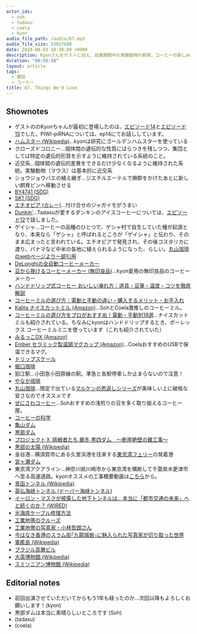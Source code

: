 ```yaml
---
actor_ids:
  - soh
  - tadasu
  - coela
  - kyon
audio_file_path: /audio/67.mp3
audio_file_size: 53927600
date: 2020-08-03 10:30:00 +0900
description: Kyonさんをゲストに迎え、自粛期間中の実験動物の飼育、コーヒーの楽しみ方、ツーリングや海底トンネル工事の魅力などについて好き勝手に話しました。
duration: "00:56:10"
layout: article
tags:
  - 雑談
  - コーヒー
title: 67. Things We'd Love
---
```


## Shownotes
- ゲストののKyonちゃんが最初に登場したのは、[エピソード14](https://researchat.fm/episode/14)と[エピソード15](https://researchat.fm/episode/15)でした。PIWI-piRNAについては、ep14にてお話ししています。
- [ハムスター (Wikipedia)](https://ja.wikipedia.org/wiki/%E3%83%8F%E3%83%A0%E3%82%B9%E3%82%BF%E3%83%BC)...kyonは研究にゴールデンハムスターを使っている
- クローズドコロニー...個体間の遺伝的な性質にばらつきを残しつつ、集団としては特定の遺伝的形質を示すように維持されている系統のこと。
- 近交系...個体間の遺伝的差異をできるだけ少なくなるように維持された系統。実験動物（マウス）は基本的に近交系
- ショウジョウバエの植え継ぎ...ジエチルエーテルで麻酔をかけたあとに新しい飼育ビンへ移動させる
- [BY4741 (SDG)](https://www.yeastgenome.org/strain/by4741)
- [SK1 (SDG)](https://www.yeastgenome.org/strain/S000204513)
- [エチオピア (カレー)](https://tabelog.com/tokyo/A1310/A131003/13000638/)...付け合せのジャガイモがうまい
- [Dunkin'](https://www.dunkindonuts.com/en)...Tadasuが愛するダンキンのアイスコーヒーについては、[エピソード12](https://researchat.fm/episode/12)で話しました。
- ゲイシャ...コーヒーの品種のひとつで、ゲシャ村で自生していた種が起源となり、本来なら「ゲシャ」と呼ばれるところが「ゲイシャ」と伝わり、そのまま広まったと言われている。エチオピアで発見され、その後コスタリカに渡り、パナマなど中米の各地に植えられるようになった、らしい。[丸山珈琲のwebページより一部引用](https://www.gnavi.co.jp/dressing/article/22245/)
- [DeLonghiの全自動コーヒーメーカー](https://www.shop-casa-delonghi.com/SHOP/1012401/1012402/list.html)
- [豆から挽けるコーヒーメーカー (無印良品)](https://www.muji.com/jp/ja/store/cmdty/detail/4549738398165)...kyon愛用の無印良品のコーヒーメーカー
- [ハンドドリップ式コーヒー おいしい淹れ方｜道具・豆量・温度・コツを徹底解説](https://www.thecoffeeshop.jp/ct_extraction/coffee-drip-skill/)
- [コーヒーミルの選び方｜電動と手動の違い・購入するメリット・お手入れ](https://mystyle.ucc.co.jp/magazine/a_1033/)
- [Kalita ナイスカットミル (Amazon)](https://www.amazon.co.jp/dp/B000NJDT9M/?tag=researchatf04-22)...SohとCoela激推しのコーヒーミル。
- [コーヒーミルの選び方をプロがおすすめ！電動・手動別19選](https://www.roomie.jp/2019/11/561295/#type)...ナイスカットミルも紹介されている。ちなみにkyonはハンドドリップするとき、ポーレックス コーヒーミルミニを使っています（これも紹介されていた）
- [みるっこDX (Amazon)](https://www.amazon.co.jp/dp/B000TIOY1O/?tag=researchatf04-22)
- [Ember セラミック製温調マグカップ (Amazon)](https://www.amazon.co.jp/dp/B0773WG6NK/?tag=researchatf04-22)...CoelaおすすめのUSBで保温できるマグ。
- [ドリップスケール](https://store.bluebottlecoffee.jp/collections/brewing/products/g017)
- [堀口珈琲](https://www.kohikobo.co.jp/)
- 狛江駅...小田急小田原線の駅。準急と各駅停車しか止まらないので注意！
- [やなか珈琲](https://www.yanaka-coffeeten.com/)
- [丸山珈琲](https://www.maruyamacoffee.com/)...限定で出ている[マルケンの恩返しシリーズ](https://www.maruyamacoffee.com/ec/feature/1912)が美味しい上に破格な安さなのでオススメです
- [ぜにさわコーヒー](https://zenisawa.ocnk.net/)...Sohおすすめの浅煎りの豆を多く取り揃えるコーヒー屋。
- [コーヒーの科学](https://www.amazon.co.jp/dp/B01C3P4G8G/?tag=researchatf04-22)
- [亀山ダム](http://www.city-kimitsu.jp/kanko/spot/sizen/dam-kameyama.html)
- [黒部ダム](https://www.kurobe-dam.com/)
- [プロジェクトＸ 挑戦者たち 厳冬 黒四ダム　～断崖絶壁の難工事～](https://www.nhk.or.jp/archives/teachers-l/list/id2019081/)
- [黒部の太陽 (Wikipedia)](https://ja.wikipedia.org/wiki/%E9%BB%92%E9%83%A8%E3%81%AE%E5%A4%AA%E9%99%BD)
- 金谷港...横須賀市にある久里浜港を往来する[東京湾フェリー](https://www.tokyowanferry.com/theme34.html)の発着港
- [宮ヶ瀬ダム](https://www.miyagase.or.jp/)
- 東京湾アクアライン...神奈川県川崎市から東京湾を横断して千葉県木更津市へ至る高速道路。kyonオススメの工事概要動画は[こちら](https://www.youtube.com/watch?v=OsX944VXVxs)から。
- [青函トンネル (Wikipedia)](https://ja.wikipedia.org/wiki/%E9%9D%92%E5%87%BD%E3%83%88%E3%83%B3%E3%83%8D%E3%83%AB)
- [英仏海峡トンネル (ドーバー海峡トンネル)](https://ja.wikipedia.org/wiki/%E8%8B%B1%E4%BB%8F%E6%B5%B7%E5%B3%A1%E3%83%88%E3%83%B3%E3%83%8D%E3%83%AB)
- [イーロン・マスクが披露した地下トンネルは、本当に「都市交通の未来」へと続くのか？ (WIRED)](https://wired.jp/2018/12/23/elon-musk-boring-company-car-flinging-tunnel/)
- [光海底ケーブル修理方法](http://www.k-kcs.co.jp/solutionRepairingMethod.html)
- [工業地帯のクルーズ](https://www.yokohama-cruising.jp/index.php?act=cruise&do=course_calendar&ship_id=004&course_id=00003)
- [工業地帯の写真家・小林哲朗さん](https://mainichi.jp/articles/20180226/ddl/k27/040/220000c)
- [今はなき香港のスラム街｢九龍城砦｣に魅入られた写真家が切り取った世界](https://www.businessinsider.jp/post-1652)
- [軍艦島 (Wikipedia)](https://ja.wikipedia.org/wiki/%E7%AB%AF%E5%B3%B6_(%E9%95%B7%E5%B4%8E%E7%9C%8C))
- [ブラジル高層ビル](https://news.nicovideo.jp/watch/nw3511381)
- [大英博物館 (Wikipedia)](https://ja.wikipedia.org/wiki/%E5%A4%A7%E8%8B%B1%E5%8D%9A%E7%89%A9%E9%A4%A8)
- [スミソニアン博物館 (Wikipedia)](https://ja.wikipedia.org/wiki/%E3%82%B9%E3%83%9F%E3%82%BD%E3%83%8B%E3%82%A2%E3%83%B3%E5%8D%9A%E7%89%A9%E9%A4%A8)

## Editorial notes
- 前回出演させていただいてからもう1年も経ったのか...次回以降もよろしくお願いします！(kyon)
- 黒部ダムは本当に素晴らしいところです (Soh)
- (tadasu)
- (coela)

